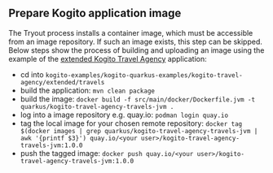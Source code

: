 ## Prepare Kogito application image

The Tryout process installs a container image, which must be accessible from an image repository. If such an image
exists, this step can be skipped.
Below steps show the process of building and uploading an image using the example of
the [extended Kogito Travel Agency](https://github.com/kiegroup/kogito-examples/tree/stable/kogito-quarkus-examples/kogito-travel-agency/extended/travels/)
application:

- cd into `kogito-examples/kogito-quarkus-examples/kogito-travel-agency/extended/travels`
- build the application: `mvn clean package`
- build the image: `docker build -f src/main/docker/Dockerfile.jvm -t quarkus/kogito-travel-agency-travels-jvm .`
- log into a image repository e.g. quay.io: `podman login quay.io`
- tag the local image for your chosen remote repository:
  `docker tag $(docker images | grep quarkus/kogito-travel-agency-travels-jvm | awk '{printf $3}') quay.io/<your user>/kogito-travel-agency-travels-jvm:1.0.0`
- push the tagged image: `docker push quay.io/<your user>/kogito-travel-agency-travels-jvm:1.0.0`

